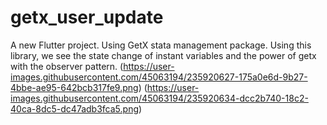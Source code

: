 # getx_user_update

A new Flutter project. Using GetX stata management package.
Using this library, we see the state change of instant variables and the power of getx with the observer pattern.
(https://user-images.githubusercontent.com/45063194/235920627-175a0e6d-9b27-4bbe-ae95-642bcb317fe9.png)
(https://user-images.githubusercontent.com/45063194/235920634-dcc2b740-18c2-40ca-8dc5-dc47adb3fca5.png)

